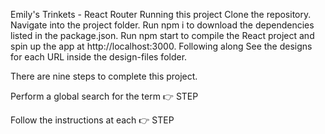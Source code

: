 Emily's Trinkets - React Router
Running this project
Clone the repository.
Navigate into the project folder.
Run npm i to download the dependencies listed in the package.json.
Run npm start to compile the React project and spin up the app at http://localhost:3000.
Following along
See the designs for each URL inside the design-files folder.

There are nine steps to complete this project.

Perform a global search for the term 👉 STEP

Follow the instructions at each 👉 STEP